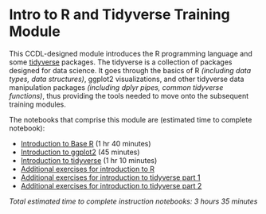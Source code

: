 # Intro to R and Tidyverse Training Module

This CCDL-designed module introduces the R programming language and some [tidyverse](https://www.tidyverse.org/) packages.
The tidyverse is a collection of packages designed for data science.
It goes through the basics of R _(including data types, data structures)_, ggplot2 visualizations, and other tidyverse data manipulation packages _(including dplyr pipes, common tidyverse functions)_, thus providing the tools needed to move onto the subsequent training modules.

The notebooks that comprise this module are (estimated time to complete notebook):

* [Introduction to Base R](https://alexslemonade.github.io/training-modules/intro-to-R-tidyverse/01-intro_to_base_R.nb.html) (1 hr 40 minutes)
* [Introduction to ggplot2](https://alexslemonade.github.io/training-modules/intro-to-R-tidyverse/02-intro_to_ggplot2.nb.html) (45 minutes)
* [Introduction to tidyverse](https://alexslemonade.github.io/training-modules/intro-to-R-tidyverse/03-intro_to_tidyverse.nb.html) (1 hr 10 minutes)
* [Additional exercises for introduction to R](https://github.com/AlexsLemonade/training-modules/blob/master/intro-to-R-tidyverse/04a-intro_to_R_exercise.Rmd)  
* [Additional exercises for introduction to tidyverse part 1](https://github.com/AlexsLemonade/training-modules/blob/master/intro-to-R-tidyverse/04b-intro_to_tidyverse_exercise-part-1.Rmd)  
* [Additional exercises for introduction to tidyverse part 2](https://github.com/AlexsLemonade/training-modules/blob/master/intro-to-R-tidyverse/04c-intro_to_tidyverse_exercise-part-2.Rmd)  

_Total estimated time to complete instruction notebooks: 3 hours 35 minutes_
